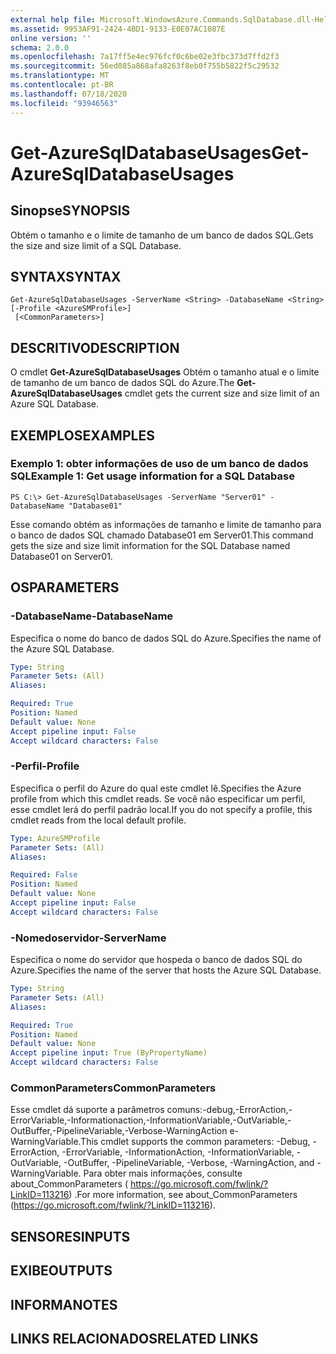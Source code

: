 ```yaml
---
external help file: Microsoft.WindowsAzure.Commands.SqlDatabase.dll-Help.xml
ms.assetid: 9953AF91-2424-4BD1-9133-E0E07AC1087E
online version: ''
schema: 2.0.0
ms.openlocfilehash: 7a17ff5e4ec976fcf0c6be02e3fbc373d7ffd2f3
ms.sourcegitcommit: 56ed085a868afa8263f8eb0f755b5822f5c29532
ms.translationtype: MT
ms.contentlocale: pt-BR
ms.lasthandoff: 07/18/2020
ms.locfileid: "93946563"
---
```

# <span data-ttu-id="0b183-101">Get-AzureSqlDatabaseUsages</span><span class="sxs-lookup"><span data-stu-id="0b183-101">Get-AzureSqlDatabaseUsages</span></span>

## <span data-ttu-id="0b183-102">Sinopse</span><span class="sxs-lookup"><span data-stu-id="0b183-102">SYNOPSIS</span></span>
<span data-ttu-id="0b183-103">Obtém o tamanho e o limite de tamanho de um banco de dados SQL.</span><span class="sxs-lookup"><span data-stu-id="0b183-103">Gets the size and size limit of a SQL Database.</span></span>

## <span data-ttu-id="0b183-104">SYNTAX</span><span class="sxs-lookup"><span data-stu-id="0b183-104">SYNTAX</span></span>

```
Get-AzureSqlDatabaseUsages -ServerName <String> -DatabaseName <String> [-Profile <AzureSMProfile>]
 [<CommonParameters>]
```

## <span data-ttu-id="0b183-105">DESCRITIVO</span><span class="sxs-lookup"><span data-stu-id="0b183-105">DESCRIPTION</span></span>
<span data-ttu-id="0b183-106">O cmdlet **Get-AzureSqlDatabaseUsages** Obtém o tamanho atual e o limite de tamanho de um banco de dados SQL do Azure.</span><span class="sxs-lookup"><span data-stu-id="0b183-106">The **Get-AzureSqlDatabaseUsages** cmdlet gets the current size and size limit of an Azure SQL Database.</span></span>

## <span data-ttu-id="0b183-107">EXEMPLOS</span><span class="sxs-lookup"><span data-stu-id="0b183-107">EXAMPLES</span></span>

### <span data-ttu-id="0b183-108">Exemplo 1: obter informações de uso de um banco de dados SQL</span><span class="sxs-lookup"><span data-stu-id="0b183-108">Example 1: Get usage information for a SQL Database</span></span>
```
PS C:\> Get-AzureSqlDatabaseUsages -ServerName "Server01" -DatabaseName "Database01"
```

<span data-ttu-id="0b183-109">Esse comando obtém as informações de tamanho e limite de tamanho para o banco de dados SQL chamado Database01 em Server01.</span><span class="sxs-lookup"><span data-stu-id="0b183-109">This command gets the size and size limit information for the SQL Database named Database01 on Server01.</span></span>

## <span data-ttu-id="0b183-110">OS</span><span class="sxs-lookup"><span data-stu-id="0b183-110">PARAMETERS</span></span>

### <span data-ttu-id="0b183-111">-DatabaseName</span><span class="sxs-lookup"><span data-stu-id="0b183-111">-DatabaseName</span></span>
<span data-ttu-id="0b183-112">Especifica o nome do banco de dados SQL do Azure.</span><span class="sxs-lookup"><span data-stu-id="0b183-112">Specifies the name of the Azure SQL Database.</span></span>

```yaml
Type: String
Parameter Sets: (All)
Aliases: 

Required: True
Position: Named
Default value: None
Accept pipeline input: False
Accept wildcard characters: False
```

### <span data-ttu-id="0b183-113">-Perfil</span><span class="sxs-lookup"><span data-stu-id="0b183-113">-Profile</span></span>
<span data-ttu-id="0b183-114">Especifica o perfil do Azure do qual este cmdlet lê.</span><span class="sxs-lookup"><span data-stu-id="0b183-114">Specifies the Azure profile from which this cmdlet reads.</span></span>
<span data-ttu-id="0b183-115">Se você não especificar um perfil, esse cmdlet lerá do perfil padrão local.</span><span class="sxs-lookup"><span data-stu-id="0b183-115">If you do not specify a profile, this cmdlet reads from the local default profile.</span></span>

```yaml
Type: AzureSMProfile
Parameter Sets: (All)
Aliases: 

Required: False
Position: Named
Default value: None
Accept pipeline input: False
Accept wildcard characters: False
```

### <span data-ttu-id="0b183-116">-Nomedoservidor</span><span class="sxs-lookup"><span data-stu-id="0b183-116">-ServerName</span></span>
<span data-ttu-id="0b183-117">Especifica o nome do servidor que hospeda o banco de dados SQL do Azure.</span><span class="sxs-lookup"><span data-stu-id="0b183-117">Specifies the name of the server that hosts the Azure SQL Database.</span></span>

```yaml
Type: String
Parameter Sets: (All)
Aliases: 

Required: True
Position: Named
Default value: None
Accept pipeline input: True (ByPropertyName)
Accept wildcard characters: False
```

### <span data-ttu-id="0b183-118">CommonParameters</span><span class="sxs-lookup"><span data-stu-id="0b183-118">CommonParameters</span></span>
<span data-ttu-id="0b183-119">Esse cmdlet dá suporte a parâmetros comuns:-debug,-ErrorAction,-ErrorVariable,-Informationaction,-InformationVariable,-OutVariable,-OutBuffer,-PipelineVariable,-Verbose-WarningAction e-WarningVariable.</span><span class="sxs-lookup"><span data-stu-id="0b183-119">This cmdlet supports the common parameters: -Debug, -ErrorAction, -ErrorVariable, -InformationAction, -InformationVariable, -OutVariable, -OutBuffer, -PipelineVariable, -Verbose, -WarningAction, and -WarningVariable.</span></span> <span data-ttu-id="0b183-120">Para obter mais informações, consulte about_CommonParameters ( https://go.microsoft.com/fwlink/?LinkID=113216) .</span><span class="sxs-lookup"><span data-stu-id="0b183-120">For more information, see about_CommonParameters (https://go.microsoft.com/fwlink/?LinkID=113216).</span></span>

## <span data-ttu-id="0b183-121">SENSORES</span><span class="sxs-lookup"><span data-stu-id="0b183-121">INPUTS</span></span>

## <span data-ttu-id="0b183-122">EXIBE</span><span class="sxs-lookup"><span data-stu-id="0b183-122">OUTPUTS</span></span>

## <span data-ttu-id="0b183-123">INFORMA</span><span class="sxs-lookup"><span data-stu-id="0b183-123">NOTES</span></span>

## <span data-ttu-id="0b183-124">LINKS RELACIONADOS</span><span class="sxs-lookup"><span data-stu-id="0b183-124">RELATED LINKS</span></span>

